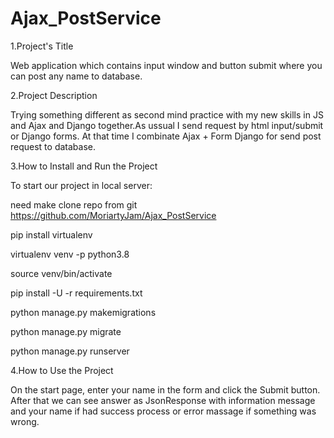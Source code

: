 # Ajax_PostService
1.Project's Title

Web application which contains input window and button submit where you can post any name to database. 

2.Project Description

Trying something different as second mind practice with my new skills in JS and Ajax and Django together.As ussual I send request by html input/submit or Django forms. At that time I combinate Ajax + Form Django for send post request to database. 

3.How to Install and Run the Project

To start our project in local server:

need make clone repo from git https://github.com/MoriartyJam/Ajax_PostService

pip install virtualenv

virtualenv venv -p python3.8

source venv/bin/activate

pip install -U -r requirements.txt

python manage.py makemigrations

python manage.py migrate

python manage.py runserver


4.How to Use the Project

On the start page, enter your name in the form and click the Submit button. After that we can see answer as JsonResponse with information message and your name if had success process or error massage if  something was wrong. 

